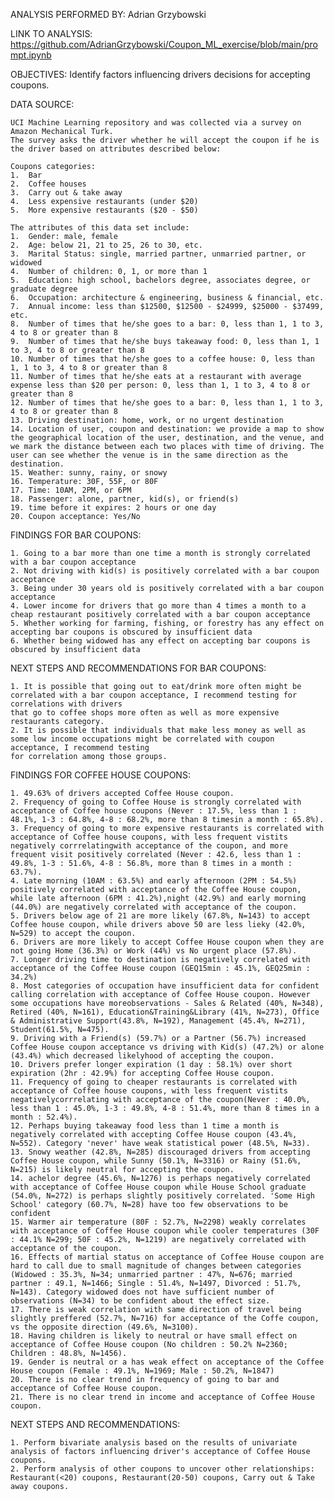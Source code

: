 ANALYSIS PERFORMED BY:
	Adrian Grzybowski


LINK TO ANALYSIS:
	https://github.com/AdrianGrzybowski/Coupon_ML_exercise/blob/main/prompt.ipynb


OBJECTIVES:
	Identify factors influencing drivers decisions for accepting coupons. 


DATA SOURCE:

	UCI Machine Learning repository and was collected via a survey on Amazon Mechanical Turk. 
	The survey asks the driver whether he will accept the coupon if he is the driver based on attributes described below:
	
	Coupons categories: 
	1.	Bar
	2.	Coffee houses
	3.	Carry out & take away
	4.	Less expensive restaurants (under $20)
	5.	More expensive restaurants ($20 - $50)
	
	The attributes of this data set include:
	1.	Gender: male, female
	2.	Age: below 21, 21 to 25, 26 to 30, etc.
	3.	Marital Status: single, married partner, unmarried partner, or widowed
	4.	Number of children: 0, 1, or more than 1
	5.	Education: high school, bachelors degree, associates degree, or graduate degree
	6.	Occupation: architecture & engineering, business & financial, etc.
	7.	Annual income: less than $12500, $12500 - $24999, $25000 - $37499, etc.
	8.	Number of times that he/she goes to a bar: 0, less than 1, 1 to 3, 4 to 8 or greater than 8
	9.	Number of times that he/she buys takeaway food: 0, less than 1, 1 to 3, 4 to 8 or greater than 8
	10.	Number of times that he/she goes to a coffee house: 0, less than 1, 1 to 3, 4 to 8 or greater than 8
	11.	Number of times that he/she eats at a restaurant with average expense less than $20 per person: 0, less than 1, 1 to 3, 4 to 8 or greater than 8
	12.	Number of times that he/she goes to a bar: 0, less than 1, 1 to 3, 4 to 8 or greater than 8
	13.	Driving destination: home, work, or no urgent destination
	14.	Location of user, coupon and destination: we provide a map to show the geographical location of the user, destination, and the venue, and we mark the distance between each two places with time of driving. The user can see whether the venue is in the same direction as the destination.
	15.	Weather: sunny, rainy, or snowy
	16.	Temperature: 30F, 55F, or 80F
	17.	Time: 10AM, 2PM, or 6PM
	18.	Passenger: alone, partner, kid(s), or friend(s)
	19.	time before it expires: 2 hours or one day
	20.	Coupon acceptance: Yes/No


FINDINGS FOR BAR COUPONS:

	1. Going to a bar more than one time a month is strongly correlated with a bar coupon acceptance
	2. Not driving with kid(s) is positively correlated with a bar coupon acceptance
	3. Being under 30 years old is positively correlated with a bar coupon acceptance
	4. Lower income for drivers that go more than 4 times a month to a cheap restaurant positively correlated with a bar coupon acceptance
	5. Whether working for farming, fishing, or forestry has any effect on accepting bar coupons is obscured by insufficient data
	6. Whether being widowed has any effect on accepting bar coupons is obscured by insufficient data


NEXT STEPS AND RECOMMENDATIONS FOR BAR COUPONS:

	1. It is possible that going out to eat/drink more often might be correlated with a bar coupon acceptance, I recommend testing for correlations with drivers
	that go to coffee shops more often as well as more expensive restaurants category.
	2. It is possible that individuals that make less money as well as some low income occupations might be correlated with coupon acceptance, I recommend testing
	for correlation among those groups.


FINDINGS FOR COFFEE HOUSE COUPONS:

	1. 49.63% of drivers accepted Coffee House coupon.
	2. Frequency of going to Coffee House is strongly correlated with acceptance of Coffee house coupons (Never : 17.5%, less than 1 : 48.1%, 1-3 : 64.8%, 4-8 : 68.2%, more than 8 timesin a month : 65.8%).
	3. Frequency of going to more expensive restaurants is correlated with acceptance of Coffee house coupons, with less frequent vistits negatively corrrelatingwith acceptance of the coupon, and more frequent visit positively correlated (Never : 42.6, less than 1 : 49.8%, 1-3 : 51.6%, 4-8 : 56.8%, more than 8 times in a month : 63.7%).
	4. Late morning (10AM : 63.5%) and early afternoon (2PM : 54.5%) positively correlated with acceptance of the Coffee House coupon, while late afternoon (6PM : 41.2%),night (42.9%) and early morning (44.0%) are negatively correlated with acceptance of the coupon.
	5. Drivers below age of 21 are more likely (67.8%, N=143) to accept Coffee house coupon, while drivers above 50 are less lieky (42.0%, N=529) to accept the coupon.
	6. Drivers are more likely to accept Coffee House coupon when they are not going Home (36.3%) or Work (44%) vs No urgent place (57.8%).
	7. Longer driving time to destination is negatively correlated with acceptance of the Coffee House coupon (GEQ15min : 45.1%, GEQ25min : 34.2%)
	8. Most categories of occupation have insufficient data for confident calling correlation with acceptance of Coffee House coupon. However some occupations have moreobservations - Sales & Related (40%, N=348), Retired (40%, N=161), Education&Training&Library (41%, N=273), Office & Administrative Support(43.8%, N=192), Management (45.4%, N=271), Student(61.5%, N=475).
	9. Driving with a Friend(s) (59.7%) or a Partner (56.7%) increased Coffee House coupon acceptance vs driving with Kid(s) (47.2%) or alone (43.4%) which decreased likelyhood of accepting the coupon.
	10. Drivers prefer longer expiration (1 day : 58.1%) over short expiration (2hr : 42.9%) for accepting Coffee House coupon.
	11. Frequency of going to cheaper restaurants is correlated with acceptance of Coffee house coupons, with less frequent vistits negativelycorrrelating with acceptance of the coupon(Never : 40.0%, less than 1 : 45.0%, 1-3 : 49.8%, 4-8 : 51.4%, more than 8 times in a month : 52.4%).
	12. Perhaps buying takeaway food less than 1 time a month is negatively correlated with accepting Coffee House coupon (43.4%, N=552). Category 'never' have weak statistical power (48.5%, N=33).
	13. Snowy weather (42.8%, N=285) discouraged drivers from accepting Coffee House coupon, while Sunny (50.1%, N=3316) or Rainy (51.6%, N=215) is likely neutral for accepting the coupon.
	14. achelor degree (45.6%, N=1276) is perhaps negatively correlated with acceptance of Coffee House coupon while House School graduate (54.0%, N=272) is perhaps slightly positively correlated. 'Some High School' category (60.7%, N=28) have too few observations to be confident
	15. Warmer air temperature (80F : 52.7%, N=2298) weakly correlates with acceptance of Coffee House coupon while cooler temperatures (30F : 44.1% N=299; 50F : 45.2%, N=1219) are negatively correlated with acceptance of the coupon. 
	16. Effects of martial status on acceptance of Coffee House coupon are hard to call due to small magnitude of changes between categories (Widowed : 35.3%, N=34; unmarried partner : 47%, N=676; married partner : 49.1, N=1466; Single : 51.4%, N=1497, Divorced : 51.7%, N=143). Category widowed does not have sufficient number of observations (N=34) to be confident about the effect size.
	17. There is weak correlation with same direction of travel being slightly preffered (52.7%, N=716) for acceptance of the Coffe coupon, vs the opposite direction (49.6%, N=3100).
	18. Having children is likely to neutral or have small effect on acceptance of Coffee House coupon (No children : 50.2% N=2360; Children : 48.8%, N=1456).
	19. Gender is neutral or a has weak effect on acceptance of the Coffee House coupon (Female : 49.1%, N=1969; Male : 50.2%, N=1847)
	20. There is no clear trend in frequency of going to bar and acceptance of Coffee House coupon.
	21. There is no clear trend in income and acceptance of Coffee House coupon.


NEXT STEPS AND RECOMMENDATIONS:

	1. Perform bivariate analysis based on the results of univariate analysis of factors influencing driver's acceptance of Coffee House coupons.
	2. Perform analysis of other coupons to uncover other relationships: Restaurant(<20) coupons, Restaurant(20-50) coupons, Carry out & Take away coupons.
